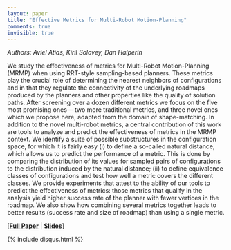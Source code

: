 ```yaml
---
layout: paper
title: "Effective Metrics for Multi-Robot Motion-Planning"
comments: true
invisible: true
---
```


<p class="text-left"><i>Authors: Aviel Atias, Kiril Solovey, Dan Halperin</i></p>

We study the effectiveness of metrics for Multi-Robot Motion-Planning (MRMP) when using RRT-style sampling-based planners. These metrics play the crucial role of determining the nearest neighbors of configurations and in that they regulate the connectivity of the underlying roadmaps produced by the planners and other properties like the quality of solution paths. After screening over a dozen different metrics we focus on the five most promising ones&#8212; two more traditional metrics, and three novel ones which we propose here, adapted from the domain of shape-matching. In addition to the novel multi-robot metrics, a central contribution of this work are tools to analyze and predict the effectiveness of metrics in the MRMP context. We identify a suite of possible substructures in the configuration space, for which it is fairly easy (i) to define a so-called natural distance, which allows us to predict the performance of a metric. This is done by comparing the distribution of its values for sampled pairs of configurations to the distribution induced by the natural distance; (ii) to define equivalence classes of configurations and test how well a metric covers the different classes. We provide experiments that attest to the ability of our tools to predict the effectiveness of metrics: those metrics that qualify in the analysis yield higher success rate of the planner with fewer vertices in the roadmap. We also show how combining several metrics together leads to better results (success rate and size of roadmap) than using a single metric.

[<b><a href="/static/papers/24.pdf">Full Paper</a></b> | <b><a href="/static/slides/24.mp4">Slides</a></b>]

{% include disqus.html %}